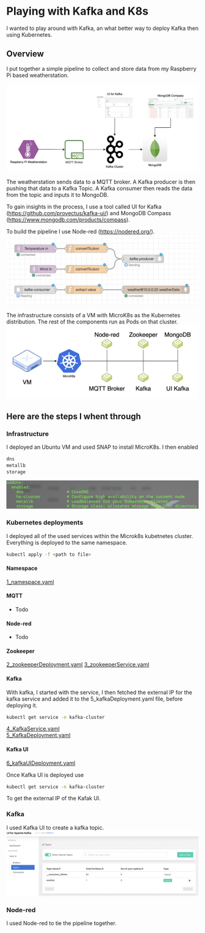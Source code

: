 # Playing with Kafka and K8s

I wanted to play around with Kafka, an what better way to deploy Kafka then using Kubernetes.

## Overview

I put together a simple pipeline to collect and store data from my Raspberry Pi based weatherstation.

!["overview of pipeline"](pipeline.png)

The weatherstation sends data to a MQTT broker. A Kafka producer is then pushing that data to a Kafka Topic. A Kafka consumer then reads the data from the topic and inputs it to MongoDB.

To gain insights in the process, I use a tool called UI for Kafka (https://github.com/provectus/kafka-ui/) and MongoDB Compass (https://www.mongodb.com/products/compass).

To build the pipeline I use Node-red (https://nodered.org/).
!["Overview of node-red"](nodered.png)

The infrastructure consists of a VM with MicroK8s as the Kubernetes distribution. The rest of the components run as Pods on that cluster.
!["Infra overview"](infra.png)

## Here are the steps I whent through

### Infrastructure

I deployed an Ubuntu VM and used SNAP to install MicroK8s. I then enabled 

```bash
dns
metallb
storage
```

!["MicroK8s enabled"](microk8s.png)

### Kubernetes deployments

I deployed all of the used services within the Microk8s kubetnetes cluster.
Everything is deployed to the same namespace.

```bash
kubectl apply -f <path to file>
```

#### Namespace

[1_namespace.yaml](1_namespace.yaml)

#### MQTT

* Todo

#### Node-red

* Todo

#### Zookeeper

[2_zookeeperDeployment.yaml](2_zookeeperDeployment.yaml)
[3_zookeeperService.yaml](3_zookeeperService.yaml)

#### Kafka

With kafka, I started with the service, I then fetched the external IP for the kafka service and added it to the 5_kafkaDeployment.yaml file, before deploying it.

```bash
kubectl get service -n kafka-cluster
```

[4_KafkaService.yaml](4_KafkaService.yaml)  
[5_KafkaDeployment.yaml](5_KafkaDeployment.yaml)

#### Kafka UI

[6_kafkaUIDeployment.yaml](6_kafkaUIDeployment.yaml)

Once Kafka UI is deployed use

```bash
kubectl get service -n kafka-cluster
```

To get the external IP of the Kafak UI. 

### Kafka

I used Kafka UI to create a kafka topic.
!["Kafka UI"](kafkaui.png)

### Node-red

I used Node-red to tie the pipeline together.
